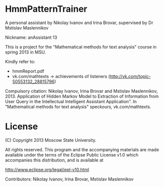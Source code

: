 HmmPatternTrainer
=================

A personal assistant by Nikolay Ivanov and Irina Brovar, supervised by Dr Mstislav Maslennikov

Nickname: anAssistant 13

This is a project for the "Mathematical methods for text analysis" course in spring 2013 in MSU. 

Kindly refer to:
- hmmReport.pdf
- vk.com/mathtexts -> achievements of listeners (http://vk.com/topic-50553132_28815796)

Compulsory citation:
Nikolay Ivanov, Irina Brovar and Mstislav Maslennikov, 2013. Application of Hidden Markov Model to Extraction of Information from User Query in the Intellectual Intelligent Assistant Application". In "Mathematical methods for text analysis" speckours, vk.com/mathtexts.

License
=======


   (C) Copyright 2013 Moscow State University.

   All rights reserved. This program and the accompanying materials
   are made available under the terms of the Eclipse Public License v1.0
   which accompanies this distribution, and is available at
   
   http://www.eclipse.org/legal/epl-v10.html
  
   Contributors:
       Nikolay Ivanov, Irina Brovar, Mstislav Maslennikov
       
       
